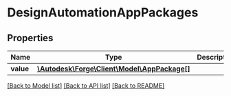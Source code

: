 # DesignAutomationAppPackages

## Properties
Name | Type | Description | Notes
------------ | ------------- | ------------- | -------------
**value** | [**\Autodesk\Forge\Client\Model\AppPackage[]**](AppPackage.md) |  | [optional] 

[[Back to Model list]](../README.md#documentation-for-models) [[Back to API list]](../README.md#documentation-for-api-endpoints) [[Back to README]](../README.md)


